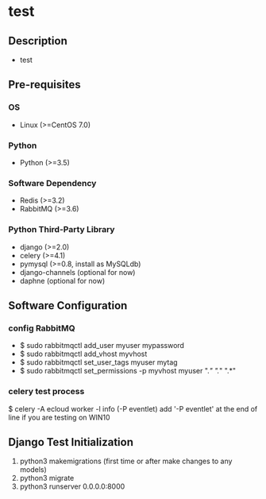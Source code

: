# test

## Description
- test

## Pre-requisites
### OS
- Linux (>=CentOS 7.0)
### Python
- Python (>=3.5)

### Software Dependency
- Redis (>=3.2)
- RabbitMQ (>=3.6)

### Python Third-Party Library
- django (>=2.0)
- celery (>=4.1)
- pymysql (>=0.8, install as MySQLdb)
- django-channels (optional for now)
- daphne (optional for now)

## Software Configuration
### config RabbitMQ
* $ sudo rabbitmqctl add_user myuser mypassword
* $ sudo rabbitmqctl add_vhost myvhost
* $ sudo rabbitmqctl set_user_tags myuser mytag
* $ sudo rabbitmqctl set_permissions -p myvhost myuser ".*" ".*" ".*"
### celery test process
$ celery -A ecloud worker -l info (-P eventlet)
add '-P eventlet' at the end of line if you are testing on WIN10

## Django Test Initialization
1. python3 makemigrations (first time or after make changes to any models)
2. python3 migrate
3. python3 runserver 0.0.0.0:8000
